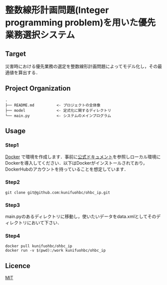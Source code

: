 整数線形計画問題(Integer programming problem)を用いた優先業務選択システム
==============================

## Target

災害時における優先業務の選定を整数線形計画問題によってモデル化し，その最適値を算出する．

## Project Organization

    .
    ├── README.md          <- プロジェクトの全体像
    ├── model              <- 定式化に関するディレクトリ
    └── main.py            <- システムのメインプログラム

## Usage

### Step1

[Docker](https://www.docker.com/) で環境を作成します．事前に[公式ドキュメント](https://docs.docker.com/)を参照しローカル環境にDockerを導入してください．以下はDockerがインストールされており，DockerHubのアカウントを持っていることを想定しています．

### Step2

```shell
git clone git@github.com:kunifuohbc/ohbc_ip.git
```

### Step3

main.pyのあるディレクトリに移動し，使いたいデータをdata.xmlとしてそのディレクトリにおいて下さい．

### Step4

```shell
docker pull kunifuohbc/ohbc_ip
docker run -v $(pwd):/work kunifuohbc/ohbc_ip
```

## Licence

[MIT](https://github.com/tcnksm/tool/blob/master/LICENCE)


